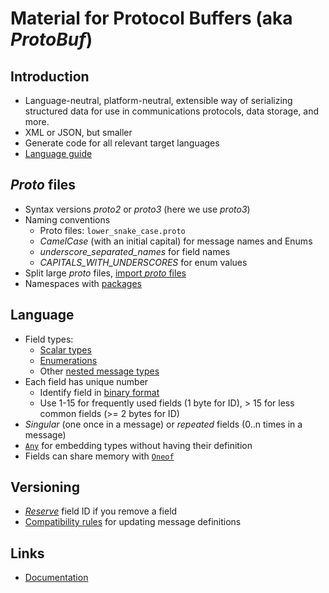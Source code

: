 # Material for Protocol Buffers (aka *ProtoBuf*)

## Introduction

* Language-neutral, platform-neutral, extensible way of serializing structured data for use in communications protocols, data storage, and more.
* XML or JSON, but smaller
* Generate code for all relevant target languages
* [Language guide](https://developers.google.com/protocol-buffers/docs/proto3)

## *Proto* files

* Syntax versions *proto2* or *proto3* (here we use *proto3*)
* Naming conventions
  * Proto files: `lower_snake_case.proto`
  * *CamelCase* (with an initial capital) for message names and Enums
  * *underscore_separated_names* for field names
  * *CAPITALS_WITH_UNDERSCORES* for enum values
* Split large *proto* files, [import *proto* files](https://developers.google.com/protocol-buffers/docs/proto3#importing-definitions)
* Namespaces with [packages](https://developers.google.com/protocol-buffers/docs/proto3#packages)

## Language

* Field types:
  * [Scalar types](https://developers.google.com/protocol-buffers/docs/proto3#scalar)
  * [Enumerations](https://developers.google.com/protocol-buffers/docs/proto3#enum)
  * Other [nested message types](https://developers.google.com/protocol-buffers/docs/proto3#nested)
* Each field has unique number
  * Identify field in [binary format](https://developers.google.com/protocol-buffers/docs/encoding)
  * Use 1-15 for frequently used fields (1 byte for ID), > 15 for less common fields (>= 2 bytes for ID)
* *Singular* (one once in a message) or *repeated* fields (0..n times in a message)
* [`Any`](https://developers.google.com/protocol-buffers/docs/proto3#any) for embedding types without having their definition
* Fields can share memory with [`Oneof`](https://developers.google.com/protocol-buffers/docs/proto3#oneof)

## Versioning

* [*Reserve*](https://developers.google.com/protocol-buffers/docs/proto3#reserved) field ID if you remove a field
* [Compatibility rules](https://developers.google.com/protocol-buffers/docs/proto3#updating) for updating message definitions

## Links

* [Documentation](https://developers.google.com/protocol-buffers)
